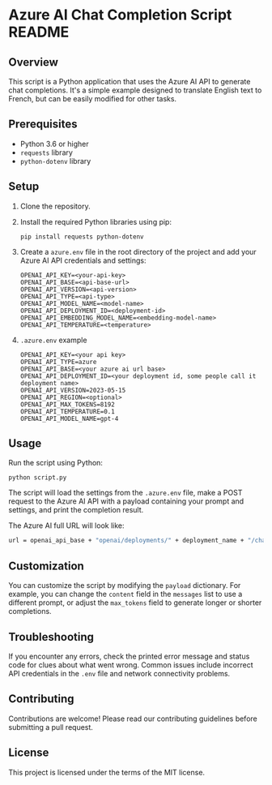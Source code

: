 # Azure AI Chat Completion Script README

## Overview
This script is a Python application that uses the Azure AI API to generate chat completions. It's a simple example designed to translate English text to French, but can be easily modified for other tasks.

## Prerequisites
- Python 3.6 or higher
- `requests` library
- `python-dotenv` library

## Setup
1. Clone the repository.
2. Install the required Python libraries using pip:
    ```
    pip install requests python-dotenv
    ```
3. Create a `azure.env` file in the root directory of the project and add your Azure AI API credentials and settings:
    ```
    OPENAI_API_KEY=<your-api-key>
    OPENAI_API_BASE=<api-base-url>
    OPENAI_API_VERSION=<api-version>
    OPENAI_API_TYPE=<api-type>
    OPENAI_API_MODEL_NAME=<model-name>
    OPENAI_API_DEPLOYMENT_ID=<deployment-id>
    OPENAI_API_EMBEDDING_MODEL_NAME=<embedding-model-name>
    OPENAI_API_TEMPERATURE=<temperature>
    ```

4. `.azure.env` example

   ```
   OPENAI_API_KEY=<your api key>
   OPENAI_API_TYPE=azure
   OPENAI_API_BASE=<your azure ai url base>
   OPENAI_API_DEPLOYMENT_ID=<your deployment id, some people call it deployment name>
   OPENAI_API_VERSION=2023-05-15
   OPENAI_API_REGION=<optional>
   OPENAI_API_MAX_TOKENS=8192
   OPENAI_API_TEMPERATURE=0.1
   OPENAI_API_MODEL_NAME=gpt-4
   ```

## Usage
Run the script using Python:
```
python script.py
```
The script will load the settings from the `.azure.env` file, make a POST request to the Azure AI API with a payload containing your prompt and settings, and print the completion result.



The Azure AI full URL will look like:

```bash
url = openai_api_base + "openai/deployments/" + deployment_name + "/chat/completions?api-version=" + openai_api_version
```

## Customization
You can customize the script by modifying the `payload` dictionary. For example, you can change the `content` field in the `messages` list to use a different prompt, or adjust the `max_tokens` field to generate longer or shorter completions.

## Troubleshooting
If you encounter any errors, check the printed error message and status code for clues about what went wrong. Common issues include incorrect API credentials in the `.env` file and network connectivity problems.

## Contributing
Contributions are welcome! Please read our contributing guidelines before submitting a pull request.

## License
This project is licensed under the terms of the MIT license.